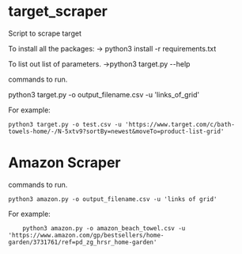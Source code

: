 # target_scraper
Script to scrape target

To install all the packages:
    -> python3 install -r requirements.txt

To list out list of parameters.
 ->python3 target.py --help

commands to run.

python3 target.py -o output_filename.csv -u 'links_of_grid'

For example:

    python3 target.py -o test.csv -u 'https://www.target.com/c/bath-towels-home/-/N-5xtv9?sortBy=newest&moveTo=product-list-grid'

# Amazon Scraper

commands to run.

    python3 amazon.py -o output_filename.csv -u 'links of grid'
    
For example:

        python3 amazon.py -o amazon_beach_towel.csv -u 'https://www.amazon.com/gp/bestsellers/home-garden/3731761/ref=pd_zg_hrsr_home-garden'
